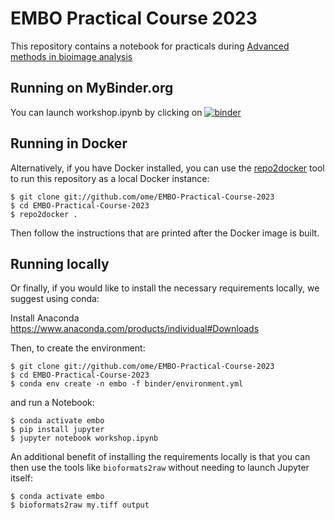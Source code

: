 # EMBO Practical Course 2023

This repository contains a notebook for practicals during
[Advanced methods in bioimage analysis](https://www.embl.org/about/info/course-and-conference-office/events/bia23-01/)

## Running on MyBinder.org

You can launch workshop.ipynb by clicking on
[![binder](https://mybinder.org/badge_logo.svg)](https://mybinder.org/v2/gh/ome/EMBO-Practical-Course-2023/HEAD?filepath=3_POSIX_Bash.ipynb)

## Running in Docker

Alternatively, if you have Docker installed, you can use the [repo2docker](https://repo2docker.readthedocs.io/en/latest/)
tool to run this repository as a local Docker instance:

    $ git clone git://github.com/ome/EMBO-Practical-Course-2023
    $ cd EMBO-Practical-Course-2023
    $ repo2docker .

Then follow the instructions that are printed after the Docker image is built.

## Running locally

Or finally, if you would like to install the necessary requirements locally,
we suggest using conda:

Install Anaconda https://www.anaconda.com/products/individual#Downloads

Then, to create the environment:

    $ git clone git://github.com/ome/EMBO-Practical-Course-2023
    $ cd EMBO-Practical-Course-2023
    $ conda env create -n embo -f binder/environment.yml

and run a Notebook:

    $ conda activate embo
    $ pip install jupyter
    $ jupyter notebook workshop.ipynb

An additional benefit of installing the requirements locally is that you
can then use the tools like `bioformats2raw` without needing to launch
Jupyter itself:

    $ conda activate embo
    $ bioformats2raw my.tiff output

